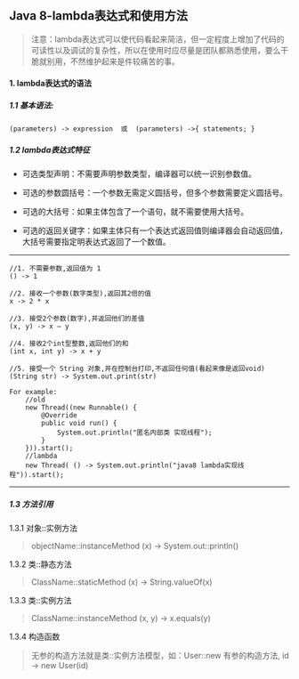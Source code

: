## Java 8-lambda表达式和使用方法

> 注意：lambda表达式可以使代码看起来简洁，但一定程度上增加了代码的可读性以及调试的复杂性，所以在使用时应尽量是团队都熟悉使用，要么干脆就别用，不然维护起来是件较痛苦的事。

#### 1. lambda表达式的语法

##### 1.1 基本语法: 
    
    (parameters) -> expression  或  (parameters) ->{ statements; }
    
##### 1.2 lambda表达式特征

- 可选类型声明：不需要声明参数类型，编译器可以统一识别参数值。

- 可选的参数圆括号：一个参数无需定义圆括号，但多个参数需要定义圆括号。

- 可选的大括号：如果主体包含了一个语句，就不需要使用大括号。

- 可选的返回关键字：如果主体只有一个表达式返回值则编译器会自动返回值，大括号需要指定明表达式返回了一个数值。
---
    //1. 不需要参数,返回值为 1 
    () -> 1  
      
    //2. 接收一个参数(数字类型),返回其2倍的值  
    x -> 2 * x  
      
    //3. 接受2个参数(数字),并返回他们的差值  
    (x, y) -> x – y  
      
    //4. 接收2个int型整数,返回他们的和  
    (int x, int y) -> x + y  
      
    //5. 接受一个 String 对象,并在控制台打印,不返回任何值(看起来像是返回void)  
    (String str) -> System.out.print(str)

    For example:
        //old
        new Thread((new Runnable() {
            @Override
            public void run() {
                System.out.println("匿名内部类 实现线程");
            }
        })).start();
        //lambda
        new Thread( () -> System.out.println("java8 lambda实现线程")).start();
---        

##### 1.3 方法引用

1.3.1 对象::实例方法 
> objectName::instanceMethod
> (x) -> System.out::println()
    
1.3.2 类::静态方法
> ClassName::staticMethod
> (x) -> String.valueOf(x)

1.3.3 类::实例方法
> ClassName::instanceMethod
> (x, y) -> x.equals(y)

1.3.4 构造函数
> 无参的构造方法就是类::实例方法模型，如：User::new
> 有参的构造方法, id -> new User(id)
